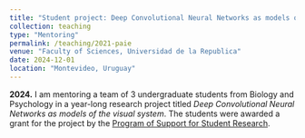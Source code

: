 ```yaml
---
title: "Student project: Deep Convolutional Neural Networks as models of the visual system"
collection: teaching
type: "Mentoring"
permalink: /teaching/2021-paie
venue: "Faculty of Sciences, Universidad de la Republica"
date: 2024-12-01
location: "Montevideo, Uruguay"
---
```


**2024.** I am mentoring a team of 3 undergraduate students
from Biology and Psychology in a year-long research project
titled *Deep Convolutional Neural Networks as models of the visual system*.
The students were awarded a grant for the project by the
[Program of Support for Student Research](https://www.fing.edu.uy/inco/proyectos/paie/).

